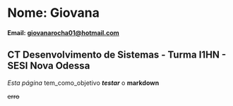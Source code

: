 # Nome: Giovana

#### Email: giovanarocha01@hotmail.com

## CT Desenvolvimento de Sistemas - Turma I1HN - SESI Nova Odessa

*Esta página* tem_como_objetivo ***testar*** o **markdown**

~~erro~~
